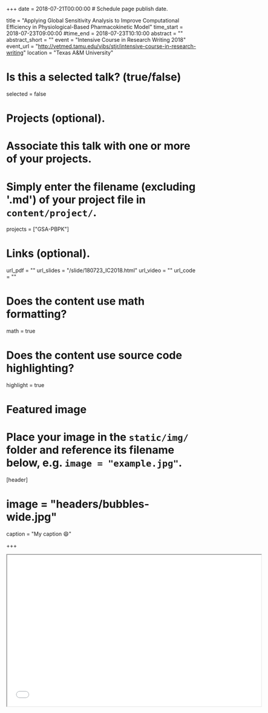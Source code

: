 +++
date = 2018-07-21T00:00:00  # Schedule page publish date.

title = "Applying Global Sensitivity Analysis to Improve Computational Efficiency in Physiological-Based Pharmacokinetic Model"
time_start = 2018-07-23T09:00:00
#time_end = 2018-07-23T10:10:00
abstract = ""
abstract_short = ""
event = "Intensive Course in Research Writing 2018"
event_url = "http://vetmed.tamu.edu/vibs/stjr/intensive-course-in-research-writing"
location = "Texas A&M University"

# Is this a selected talk? (true/false)
selected = false

# Projects (optional).
#   Associate this talk with one or more of your projects.
#   Simply enter the filename (excluding '.md') of your project file in `content/project/`.
projects = ["GSA-PBPK"]

# Links (optional).
url_pdf = ""
url_slides = "/slide/180723_IC2018.html"
url_video = ""
url_code = ""

# Does the content use math formatting?
math = true

# Does the content use source code highlighting?
highlight = true

# Featured image
# Place your image in the `static/img/` folder and reference its filename below, e.g. `image = "example.jpg"`.
[header]
# image = "headers/bubbles-wide.jpg"
caption = "My caption :smile:"

+++

<iframe src="/slide/180723_IC2018.html#1" width="672" height="400px"></iframe>

